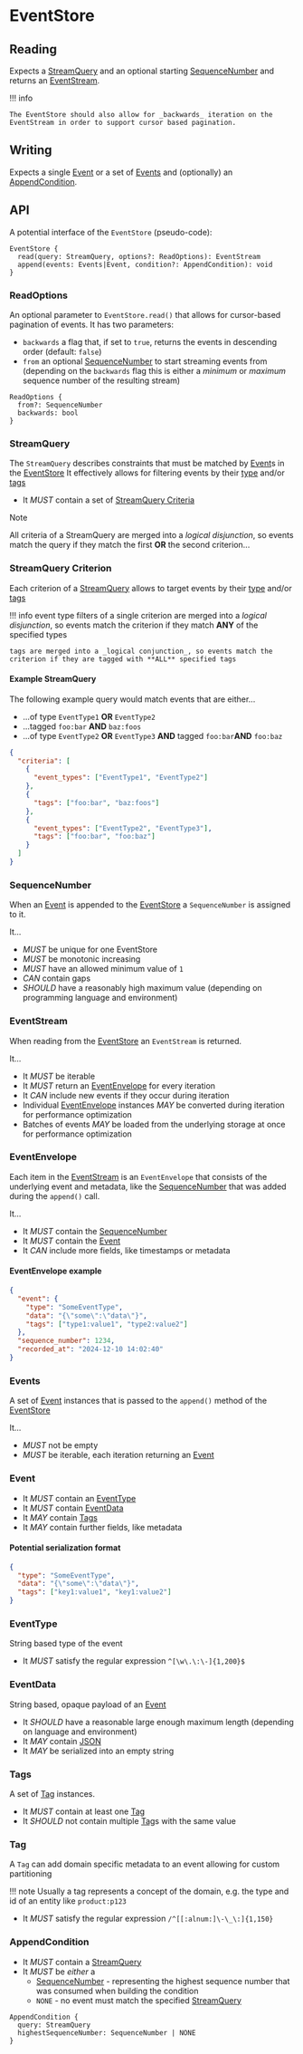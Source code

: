 # EventStore

## Reading

Expects a [StreamQuery](#StreamQuery) and an optional starting [SequenceNumber](#SequenceNumber) and returns an [EventStream](#EventStream).

!!! info

    The EventStore should also allow for _backwards_ iteration on the EventStream in order to support cursor based pagination.

## Writing

Expects a single [Event](#Event) or a set of [Events](#Events) and (optionally) an [AppendCondition](#AppendCondition).

## API

A potential interface of the `EventStore` (pseudo-code):

```
EventStore {
  read(query: StreamQuery, options?: ReadOptions): EventStream
  append(events: Events|Event, condition?: AppendCondition): void
}
```

### ReadOptions

An optional parameter to `EventStore.read()` that allows for cursor-based pagination of events.
It has two parameters:

- `backwards` a flag that, if set to `true`, returns the events in descending order (default: `false`)
- `from` an optional [SequenceNumber](#SequenceNumber) to start streaming events from (depending on the `backwards` flag this is either a _minimum_ or _maximum_ sequence number of the resulting stream)

```
ReadOptions {
  from?: SequenceNumber
  backwards: bool
}
```

### StreamQuery

The `StreamQuery` describes constraints that must be matched by [Event](#Event)s in the [EventStore](#EventStore)
It effectively allows for filtering events by their [type](#EventType) and/or [tags](#Tags)

- It _MUST_ contain a set of [StreamQuery Criteria](#StreamQuery-Criterion)

> [!NOTE]  
> All criteria of a StreamQuery are merged into a _logical disjunction_, so events match the query if they match the first **OR** the second criterion...

### StreamQuery Criterion

Each criterion of a [StreamQuery](#StreamQuery) allows to target events by their [type](#EventType) and/or [tags](#Tags)

!!! info
    event type filters of a single criterion are merged into a _logical disjunction_, so events match the criterion if they match **ANY** of the specified types
    
    tags are merged into a _logical conjunction_, so events match the criterion if they are tagged with **ALL** specified tags

#### Example StreamQuery

The following example query would match events that are either...

- ...of type `EventType1` **OR** `EventType2`
- ...tagged `foo:bar` **AND** `baz:foos`
- ...of type `EventType2` **OR** `EventType3` **AND** tagged `foo:bar`**AND** `foo:baz`

```json
{
  "criteria": [
    {
      "event_types": ["EventType1", "EventType2"]
    },
    {
      "tags": ["foo:bar", "baz:foos"]
    },
    {
      "event_types": ["EventType2", "EventType3"],
      "tags": ["foo:bar", "foo:baz"]
    }
  ]
}
```

### SequenceNumber

When an [Event](#Event) is appended to the [EventStore](#EventStore) a `SequenceNumber` is assigned to it.

It...

- _MUST_ be unique for one EventStore
- _MUST_ be monotonic increasing
- _MUST_ have an allowed minimum value of `1`
- _CAN_ contain gaps
- _SHOULD_ have a reasonably high maximum value (depending on programming language and environment)

### EventStream

When reading from the [EventStore](#EventStore) an `EventStream` is returned.

It...

- It _MUST_ be iterable
- It _MUST_ return an [EventEnvelope](#EventEnvelope) for every iteration
- It _CAN_ include new events if they occur during iteration
- Individual [EventEnvelope](#EventEnvelope) instances _MAY_ be converted during iteration for performance optimization
- Batches of events _MAY_ be loaded from the underlying storage at once for performance optimization

### EventEnvelope

Each item in the [EventStream](#EventStream) is an `EventEnvelope` that consists of the underlying event and metadata, like the [SequenceNumber](#SequenceNumber) that was added during the `append()` call.

It...

- It _MUST_ contain the [SequenceNumber](#SequenceNumber)
- It _MUST_ contain the [Event](#Event)
- It _CAN_ include more fields, like timestamps or metadata

#### EventEnvelope example

```json
{
  "event": {
    "type": "SomeEventType",
    "data": "{\"some\":\"data\"}",
    "tags": ["type1:value1", "type2:value2"]
  },
  "sequence_number": 1234,
  "recorded_at": "2024-12-10 14:02:40"
}
```

### Events

A set of [Event](#Event) instances that is passed to the `append()` method of the [EventStore](#EventStore)

It...

- _MUST_ not be empty
- _MUST_ be iterable, each iteration returning an [Event](#Event)

### Event

- It _MUST_ contain an [EventType](#EventType)
- It _MUST_ contain [EventData](#EventData)
- It _MAY_ contain [Tags](#Tags)
- It _MAY_ contain further fields, like metadata

#### Potential serialization format

```json
{
  "type": "SomeEventType",
  "data": "{\"some\":\"data\"}",
  "tags": ["key1:value1", "key1:value2"]
}
```

### EventType

String based type of the event

- It _MUST_ satisfy the regular expression `^[\w\.\:\-]{1,200}$`

### EventData

String based, opaque payload of an [Event](#Event)

- It _SHOULD_ have a reasonable large enough maximum length (depending on language and environment)
- It _MAY_ contain [JSON](https://www.json.org/)
- It _MAY_ be serialized into an empty string

### Tags

A set of [Tag](#Tag) instances.

- It _MUST_ contain at least one [Tag](#Tag)
- It _SHOULD_ not contain multiple [Tag](#Tag)s with the same value

### Tag

A `Tag` can add domain specific metadata to an event allowing for custom partitioning

!!! note
    Usually a tag represents a concept of the domain, e.g. the type and id of an entity like `product:p123`

- It _MUST_ satisfy the regular expression `/^[[:alnum:]\-\_\:]{1,150}`

### AppendCondition

- It _MUST_ contain a [StreamQuery](#StreamQuery)
- It _MUST_ be _either_ a
  - [SequenceNumber](#SequenceNumber) - representing the highest sequence number that was consumed when building the condition
  - `NONE` - no event must match the specified [StreamQuery](#StreamQuery)

```
AppendCondition {
  query: StreamQuery
  highestSequenceNumber: SequenceNumber | NONE
}
```